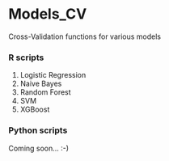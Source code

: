 # Models_CV
Cross-Validation functions for various models

### R scripts
1. Logistic Regression
2. Naive Bayes
3. Random Forest
4. SVM
5. XGBoost

### Python scripts
Coming soon... :-)
